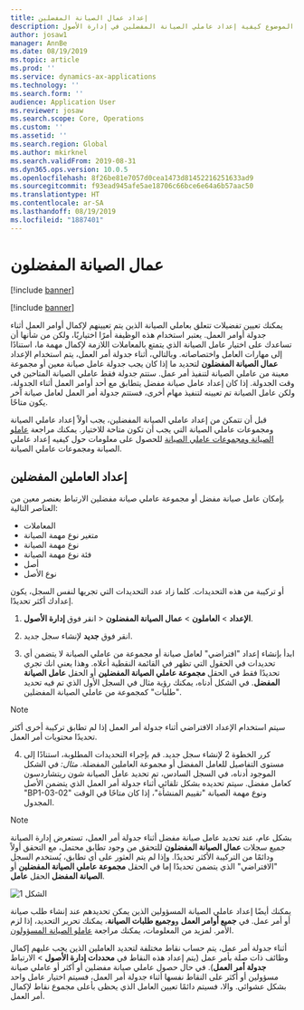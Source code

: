 ```yaml
---
title: إعداد عمال الصيانة المفضلين
description: يشرح هذا الموضوع كيفية إعداد عاملي الصيانة المفضلين في إدارة الأصول.
author: josaw1
manager: AnnBe
ms.date: 08/19/2019
ms.topic: article
ms.prod: ''
ms.service: dynamics-ax-applications
ms.technology: ''
ms.search.form: ''
audience: Application User
ms.reviewer: josaw
ms.search.scope: Core, Operations
ms.custom: ''
ms.assetid: ''
ms.search.region: Global
ms.author: mkirknel
ms.search.validFrom: 2019-08-31
ms.dyn365.ops.version: 10.0.5
ms.openlocfilehash: 8f26be81e7057d0cea1473d81452216251633ad9
ms.sourcegitcommit: f93ead945afe5ae18706c66bce6e64a6b57aac50
ms.translationtype: HT
ms.contentlocale: ar-SA
ms.lasthandoff: 08/19/2019
ms.locfileid: "1887401"
---
```

# <a name="preferred-maintenance-workers"></a>عمال الصيانة المفضلون

[!include [banner](../../includes/banner.md)]

[!include [banner](../../includes/preview-banner.md)]

يمكنك تعيين تفضيلات تتعلق بعاملي الصيانة الذين يتم تعيينهم لإكمال أوامر العمل أثناء جدولة أوامر العمل. يعتبر استخدام هذه الوظيفة أمرًا اختياريًا، ولكن من شأنها أن تساعدك على اختيار عامل الصيانة الذي يتمتع بالمعاملات اللازمة لإكمال مهمة ما، استنادًا إلى مهارات العامل واختصاصاته. وبالتالي، أثناء جدولة أمر العمل، يتم استخدام الإعداد **عمال الصيانة المفضلون** لتحديد ما إذا كان يجب جدولة عامل صيانة معين أو مجموعة معينة من عاملي الصيانة لتنفيذ أمر عمل. ستتم جدولة فقط عاملي الصيانة المتاحين في وقت الجدولة. إذا كان إعداد عامل صيانة مفضل يتطابق مع أحد أوامر العمل أثناء الجدولة، ولكن عامل الصيانة تم تعيينه لتنفيذ مهام أخرى، فستتم جدولة أمر العمل لعامل صيانة آخر يكون متاحًا.

قبل أن تتمكن من إعداد عاملي الصيانة المفضلين، يجب أولاً إعداد عاملي الصيانة ومجموعات عاملي الصيانة التي يجب أن تكون متاحة للاختيار. يمكنك مراجعة [عاملو الصيانة ومجموعات عاملي الصيانة‬](../setup-for-objects/workers-and-worker-groups.md) للحصول على معلومات حول كيفيه إعداد عاملي الصيانة ومجموعات عاملي الصيانة.

## <a name="set-up-preferred-workers"></a>إعداد العاملين المفضلين

بإمكان عامل صيانة مفضل أو مجموعة عاملي صيانة مفضلين الارتباط بعنصر معين من العناصر التالية:

- المعاملات  
- متغير نوع مهمة الصيانة  
- نوع مهمة الصيانة  
- فئة نوع مهمة الصيانة  
- أصل  
- نوع الأصل  

أو تركيبة من هذه التحديدات. كلما زاد عدد التحديدات التي تجريها لنفس السجل، يكون إعدادك أكثر تحديدًا.

1. انقر فوق **إدارة الأصول‏‎** > **الإعداد** > **العاملون** > **‏‫عمال الصيانة المفضلون‬**.

2. انقر فوق **جديد** لإنشاء سجل جديد.

3. ابدأ بإنشاء إعداد "افتراضي" لعامل صيانة أو مجموعة من عاملي الصيانة لا يتضمن أي تحديدات في الحقول التي تظهر في القائمة النقطية أعلاه. وهذا يعني انك تجري تحديدًا فقط في الحقل **مجموعة عاملي الصيانة المفضلين** أو الحقل **عامل الصيانة المفضل**. في الشكل أدناه، يمكنك رؤية مثال في السجل الأول الذي تم فيه تحديد "طلبات" كمجموعة من عاملي الصيانة المفضلين.

>[!NOTE]
>سيتم استخدام الإعداد الافتراضي أثناء جدولة أمر العمل إذا لم تطابق تركيبة أخرى أكثر تحديدًا محتويات أمر العمل.

4. كرر الخطوة 2 لإنشاء سجل جديد. قم بإجراء التحديدات المطلوبة، استنادًا إلى مستوى التفاصيل للعامل المفضل أو مجموعة العاملين المفضلة. *مثال:* في الشكل الموجود أدناه، في السجل السادس، تم تحديد عامل الصيانة شون ريتشاردسون كعامل مفضل. سيتم تحديده بشكل تلقائي أثناء جدولة أمر العمل الذي يتضمن الأصل "BP1-03-02" ونوع مهمة الصيانة "تقييم المنشأة"، إذا كان متاحًا في الوقت المجدول.

>[!NOTE]
>بشكل عام، عند تحديد عامل صيانة مفضل أثناء جدولة أمر العمل، تستعرض إدارة الصيانة جميع سجلات **عمال الصيانة المفضلون‬** للتحقق من وجود تطابق محتمل، مع التحقق أولاً ودائمًا من التركيبة الأكثر تحديدًا. وإذا لم يتم العثور على أي تطابق، يُستخدم السجل "الافتراضي" الذي يتضمن تحديدًا إما في الحقل **مجموعة عاملي الصيانة المفضلين** أو الحقل **عامل‏‎ الصيانة المفضل**.


![الشكل 1](media/02-work-order-scheduling.png)

يمكنك أيضًا إعداد عاملي الصيانة المسؤولين الذين يمكن تحديدهم عند إنشاء طلب صيانة أو أمر عمل. في **جميع أوامر العمل** و**وجميع طلبات الصيانة**، يمكنك تحرير التحديد، إذا لزم الأمر. لمزيد من المعلومات، يمكنك مراجعة [عاملو الصيانة المسؤولون‬](../setup-for-maintenance-requests/responsible-workers.md).

أثناء جدولة أمر عمل، يتم حساب نقاط مختلفة لتحديد العاملين الذين يجب عليهم إكمال وظائف ذات صلة بأمر عمل (يتم إعداد هذه النقاط في **محددات إدارة الأصول‬** > الارتباط **جدولة أمر العمل‬**). في حال حصول عاملي صيانة مفضلين أو أكثر أو عاملي صيانة مسؤولين أو أكثر على النقاط نفسها أثناء جدولة أمر العمل، فسيتم اختيار عامل واحد بشكل عشوائي. والا، فسيتم دائمًا تعيين العامل الذي يحظى بأعلى مجموع نقاط لإكمال أمر العمل.

